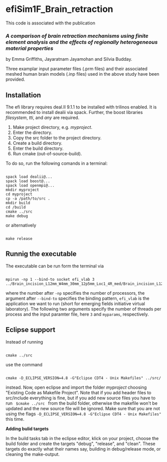 # efiSim1F_Brain_retraction

This code is associated with the publication
### *A comparison of brain retraction mechanisms using finite element analysis and the effects of regionally heterogeneous material properties*
by Emma Griffiths, Jayaratnam Jayamohan and Silvia Budday.

Three examplar input parameter files (.prm files) and their associated meshed human brain models (.inp files) used in the above study have been provided.

## Installation

The efi library requires deal.II 9.1.1 to be installed with trilinos enabled. It is recommended to install dealii via spack. Further, the boost libraries *filesystem*, *tti*, and *any* are required. 

1. Make project directory, e.g. *myproject*.
2. Enter the directory.
3. Copy the src folder to the project directory.
4. Create a build directory.
5. Enter the build directory.
6. Run cmake (out-of-source-build).

To do so, run the following comands in a terminal:
<pre><code>
spack load dealii@...
spack load boost@...
spack load openmpi@...
mkdir myproject
cd myproject
cp -a /path/to/src .
mkdir build
cd /build 
cmake ../src
make debug
</code></pre>
or alternatively
<pre><code>
make release
</code></pre>

## Runnig the executable
The executable can be run form the terminal via
<pre><code>
mpirun -np 1 --bind-to socket efi_vlab 3 ../Brain_incision_L12mm_W4mm_30mm_12p5mm_Loc1_4R_med/Brain_incision_L12mm_W4mm_30mm_12p5mm_Loc1_4R_med.prm
</code></pre>
where the number after <code>-np</code> specifies the number of processors, the argument after <code>--bind-to</code> specifies the binding pattern, <code>efi_vlab</code> is the application we want to run (short for emerging fields initiative virtual laboratory). The following two arguments specify the number of threads per process and the input paramter file, here <code>3</code> and <code>myparams</code>, respectively.


## Eclipse support
Instead of running
<pre><code>
cmake ../src
</code></pre>
use the command 
<pre><code>
cmake -D_ECLIPSE_VERSION=4.8 -G"Eclipse CDT4 - Unix Makefiles" ../src/
</code></pre>
instead. 
Now, open eclipse and import the folder *myproject* choosing "Existing Code as Makefile Project". Note that if you add header files to src/include everything is fine, but if you add new source files you have to run 
<code>
$cmake ../src
</code>
from the build folder, otherwise the makefile won't be updated and the new source file will be ignored. Make sure that you are not using the flags <code>-D_ECLIPSE_VERSION=4.8 -G"Eclipse CDT4 - Unix Makefiles"</code> this time.

**Adding bulid targets**

In the build tasks tab in the eclipse editor, klick on your project, choose the build folder and create the targets "debug", "release", and "clean". These targets do exactly what their names say, building in debug/release mode, or cleaning the make-output.
